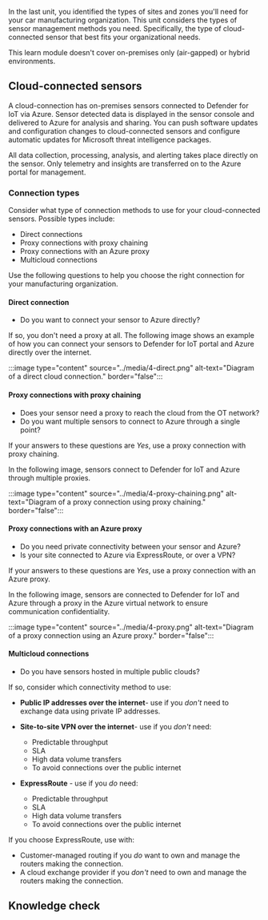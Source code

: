 In the last unit, you identified the types of sites and zones you'll need for your car manufacturing organization. This unit considers the types of sensor management methods you need. Specifically, the type of cloud-connected sensor that best fits your organizational needs.

This learn module doesn't cover on-premises only (air-gapped) or hybrid environments.

## Cloud-connected sensors

A cloud-connection has on-premises sensors connected to Defender for IoT via Azure. Sensor detected data is displayed in the sensor console and delivered to Azure for analysis and sharing. You can push software updates and configuration changes to cloud-connected sensors and configure automatic updates for Microsoft threat intelligence packages.

All data collection, processing, analysis, and alerting takes place directly on the sensor. Only telemetry and insights are transferred on to the Azure portal for management.

### Connection types

 Consider what type of connection methods to use for your cloud-connected sensors. Possible types include:

- Direct connections
- Proxy connections with proxy chaining
- Proxy connections with an Azure proxy
- Multicloud connections

Use the following questions to help you choose the right connection for your manufacturing organization.

#### Direct connection

- Do you want to connect your sensor to Azure directly?

If so, you don't need a proxy at all. The following image shows an example of how you can connect your sensors to Defender for IoT portal and Azure directly over the internet.

:::image type="content" source="../media/4-direct.png" alt-text="Diagram of a direct cloud connection." border="false":::

#### Proxy connections with proxy chaining

- Does your sensor need a proxy to reach the cloud from the OT network?
- Do you want multiple sensors to connect to Azure through a single point?

If your answers to these questions are *Yes*, use a proxy connection with proxy chaining.

In the following image, sensors connect to Defender for IoT and Azure through multiple proxies.

:::image type="content" source="../media/4-proxy-chaining.png" alt-text="Diagram of a proxy connection using proxy chaining." border="false":::

#### Proxy connections with an Azure proxy

- Do you need private connectivity between your sensor and Azure?
- Is your site connected to Azure via ExpressRoute, or over a VPN?

If your answers to these questions are *Yes*, use a proxy connection with an Azure proxy.

In the following image, sensors are connected to Defender for IoT and Azure through a proxy in the Azure virtual network to ensure communication confidentiality.

:::image type="content" source="../media/4-proxy.png" alt-text="Diagram of a proxy connection using an Azure proxy." border="false":::

#### Multicloud connections

- Do you have sensors hosted in multiple public clouds?

If so, consider which connectivity method to use:

- **Public IP addresses over the internet**- use if you *don't* need to exchange data using private IP addresses.
- **Site-to-site VPN over the internet**- use if you *don't* need:

  - Predictable throughput
  - SLA
  - High data volume transfers
  - To avoid connections over the public internet
- **ExpressRoute** - use if you *do* need:
  - Predictable throughput
  - SLA
  - High data volume transfers
  - To avoid connections over the public internet

If you choose ExpressRoute, use with:

- Customer-managed routing if you *do* want to own and manage the routers making the connection.
- A cloud exchange provider if you *don't* need to own and manage the routers making the connection.

## Knowledge check

